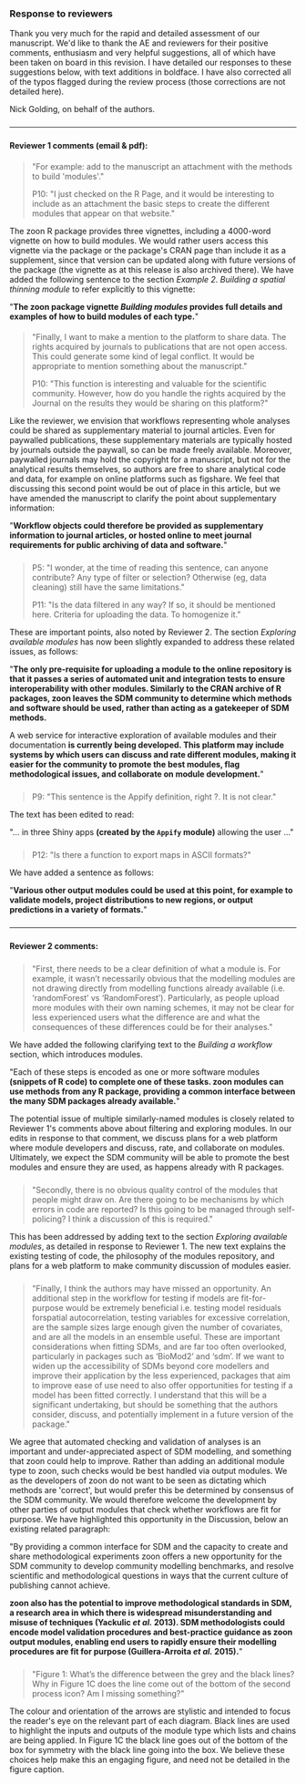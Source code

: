 ### Response to reviewers

Thank you very much for the rapid and detailed assessment of our manuscript. We'd like to thank the AE and reviewers for their positive comments, enthusiasm and very helpful suggestions, all of which have been taken on board in this revision. I have detailed our responses to these suggestions below, with text additions in boldface. I have also corrected all of the typos flagged during the review process (those corrections are not detailed here).

Nick Golding, on behalf of the authors.

### #

---

### #

#### Reviewer 1 comments (email & pdf):

#### 

> "For example: add to the manuscript an attachment with the methods to build 'modules'."
>
> P10: "I just checked on the R Page, and it would be interesting to include as an attachment the basic steps to create the different modules that appear on that website."

The zoon R package provides three vignettes, including a 4000-word vignette on how to build modules. We would rather users access this vignette via the package or the package's CRAN page than include it as a supplement, since that version can be updated along with future versions of the package (the vignette as at this release is also archived there). We have added the following sentence to the section *Example 2. Building a spatial thinning module* to refer explicitly to this vignette:

"**The zoon package vignette *Building modules* provides full details and examples of how to build modules of each type.**"

#### 

> "Finally, I want to make a mention to the platform to share data. The rights acquired by journals to publications that are not open access. This could generate some kind of legal conflict. It would be appropriate to mention something about the manuscript."
>
> P10: "This function is interesting and valuable for the scientific community. However, how do you handle the rights acquired by the Journal on the results they would be sharing on this platform?"

Like the reviewer, we envision that workflows representing whole analyses could be shared as supplementary material to journal articles. Even for paywalled publications, these supplementary materials are typically hosted by journals outside the paywall, so can be made freely available. Moreover, paywalled journals may hold the copyright for a manuscript, but not for the analytical results themselves, so authors are free to share analytical code and data, for example on online platforms such as figshare. We feel that discussing this second point would be out of place in this article, but we have amended the manuscript to clarify the point about supplementary information:

"**Workflow objects could therefore be provided as supplementary information to journal articles, or hosted online to meet journal requirements for public archiving of data and software.**"

### #

> P5: "I wonder, at the time of reading this sentence, can anyone contribute? Any type of filter or selection? Otherwise (eg, data cleaning) still have the same limitations."
>
> P11: "Is the data filtered in any way? If so, it should be mentioned here. Criteria for uploading the data. To homogenize it."

These are important points, also noted by Reviewer 2. The section *Exploring available modules* has now been slightly expanded to address these related issues, as follows:

"**The only pre-requisite for uploading a module to the online repository is that it passes a series of automated unit and integration tests to ensure interoperability with other modules. Similarly to the CRAN archive of R packages, zoon leaves the SDM community to determine which methods and software should be used, rather than acting as a gatekeeper of SDM methods.**

A web service for interactive exploration of available modules and their documentation **is currently being developed. This platform may include systems by which users can discuss and rate different modules, making it easier for the community to promote the best modules, flag methodological issues, and collaborate on module development.**"

### #

> P9: "This sentence is the Appify definition, right ?. It is not clear."

The text has been edited to read:

"... in three Shiny apps **(created by the `Appify` module)** allowing the user ..."

### #

> P12: "Is there a function to export maps in ASCII formats?"

We have added a sentence as follows:

"**Various other output modules could be used at this point, for example to validate models, project distributions to new regions, or output predictions in a variety of formats.**"

### #

---

### #

#### Reviewer 2 comments:

### #

>  "First, there needs to be a clear definition of what a module is. For example, it wasn’t necessarily obvious that the modelling modules are not drawing directly from modelling functions already available (i.e. ‘randomForest’ vs ‘RandomForest’). Particularly, as people upload more modules with their own naming schemes, it may not be clear for less experienced users what the difference are and what the consequences of these differences could be for their analyses."

We have added the following clarifying text to the *Building a workflow* section, which introduces modules.

"Each of these steps is encoded as one or more software modules **(snippets of R code) to complete one of these tasks. zoon modules can use methods from any R package, providing a common interface between the many SDM packages already available.**"

The potential issue of multiple similarly-named modules is closely related to Reviewer 1's comments above about filtering and exploring modules. In our edits in response to that comment, we discuss plans for a web platform where module developers and discuss, rate, and collaborate on modules. Ultimately, we expect the SDM community will be able to promote the best modules and ensure they are used, as happens already with R packages.

### #

>  "Secondly, there is no obvious quality control of the modules that people might draw on. Are there going to be mechanisms by which errors in code are reported? Is this going to be managed through self-policing? I think a discussion of this is required."

This has been addressed by adding text to the section *Exploring available modules*, as detailed in response to Reviewer 1. The new text explains the existing testing of code, the philosophy of the modules repository, and plans for a web platform to make community discussion of modules easier.

### #

> "Finally, I think the authors may have missed an opportunity. An additional step in the workflow for testing if models are fit-for-purpose would be extremely beneficial i.e. testing model residuals forspatial autocorrelation, testing variables for excessive correlation, are the sample sizes large enough given the number of covariates, and are all the models in an ensemble useful. These are important considerations when fitting SDMs, and are far too often overlooked, particularly in packages such as ‘BioMod2’ and ‘sdm’. If we want to widen up the accessibility of SDMs beyond core modellers and improve their application by the less experienced, packages that aim to improve ease of use need to also offer opportunities for testing if a model has been fitted correctly. I understand that this will be a significant undertaking, but should be something that the authors consider, discuss, and potentially implement in a future version of the package."

We agree that automated checking and validation of analyses is an important and under-appreciated aspect of SDM modelling, and something that zoon could help to improve. Rather than adding an additional module type to zoon, such checks would be best handled via output modules. We as the developers of zoon do not want to be seen as dictating which methods are 'correct', but would prefer this be determined by consensus of the SDM community. We would therefore welcome the development by other parties of output modules that check whether workflows are fit for purpose. We have highlighted this opportunity in the Discussion, below an existing related paragraph:

"By providing a common interface for SDM and the capacity to create and share methodological experiments zoon offers a new opportunity for the SDM community to develop community modelling benchmarks, and resolve scientific and methodological questions in ways that the current culture of publishing cannot achieve.

**zoon also has the potential to improve methodological standards in SDM, a research area in which there is widespread misunderstanding and misuse of techniques (Yackulic *et al.* 2013). SDM methodologists could encode model validation procedures and best-practice guidance as zoon output modules, enabling end users to rapidly ensure their modelling procedures are fit for purpose (Guillera-Arroita *et al.* 2015).**"

### #

> "Figure 1: What’s the difference between the grey and the black lines? Why in Figure 1C does the line come out of the bottom of the second process icon? Am I missing something?"

The colour and orientation of the arrows are stylistic and intended to focus the reader's eye on the relevant part of each diagram. Black lines are used to highlight the inputs and outputs of the module type which lists and chains are being applied. In Figure 1C the black line goes out of the bottom of the box for symmetry with the black line going into the box. We believe these choices help make this an engaging figure, and need not be detailed in the figure caption.
